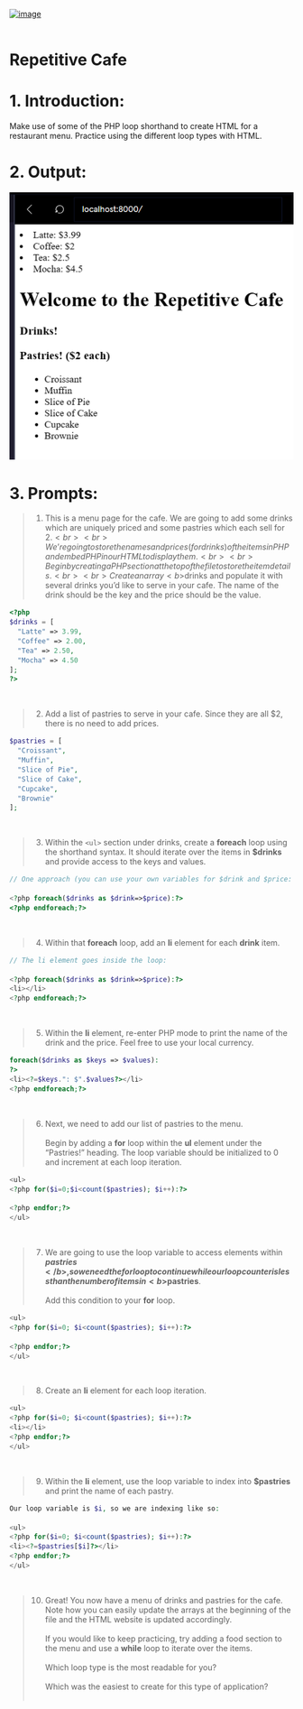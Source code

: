 [![image](https://user-images.githubusercontent.com/82598726/175697552-f960b057-9e97-4c3e-a3e2-f2b5f7876de9.png)](https://www.codecademy.com/paths/php-skill/tracks/php-and-html/modules/learn-php-php-and-html-sp/projects/repetitive-cafe)
<br><br>


# Repetitive Cafe

# 1. Introduction:
Make use of some of the PHP loop shorthand to create HTML for a restaurant menu. Practice using the different loop types with HTML.

# 2. Output:
![Alt text](image.png)



# 3. Prompts:

> 1. This is a menu page for the cafe. We are going to add some drinks which are uniquely priced and some pastries which each sell for $2.<br><br>
We’re going to store the names and prices (for drinks) of the items in PHP and embed PHP in our HTML to display them.<br><br>
Begin by creating a PHP section at the top of the file to store the item details.<br><br>
Create an array <b>$drinks</b> and populate it with several drinks you’d like to serve in your cafe. The name of the drink should be the key and the price should be the value.
```php
<?php
$drinks = [
  "Latte" => 3.99,
  "Coffee" => 2.00,
  "Tea" => 2.50,
  "Mocha" => 4.50
];
?>
```

<br>

> 2. Add a list of pastries to serve in your cafe. Since they are all $2, there is no need to add prices.
```php
$pastries = [
  "Croissant",
  "Muffin",
  "Slice of Pie",
  "Slice of Cake",
  "Cupcake",
  "Brownie"
];
```

<br>

> 3. Within the `<ul>` section under drinks, create a <b>foreach</b> loop using the shorthand syntax. It should iterate over the items in <b>$drinks</b> and provide access to the keys and values.
```php
// One approach (you can use your own variables for $drink and $price:

<?php foreach($drinks as $drink=>$price):?>
<?php endforeach;?>
```
<br>

> 4. Within that <b>foreach</b> loop, add an <b>li</b> element for each <b>drink</b> item.
```php
// The li element goes inside the loop:

<?php foreach($drinks as $drink=>$price):?>
<li></li>
<?php endforeach;?>
```
<br>

> 5. Within the <b>li</b> element, re-enter PHP mode to print the name of the drink and the price. Feel free to use your local currency.
```php
foreach($drinks as $keys => $values):
?>
<li><?=$keys.": $".$values?></li>
<?php endforeach;?>
```

<br>

> 6. Next, we need to add our list of pastries to the menu.<br><br>
Begin by adding a <b>for</b> loop within the <b>ul</b> element under the “Pastries!” heading. The loop variable should be initialized to 0 and increment at each loop iteration.
```php
<ul>
<?php for($i=0;$i<count($pastries); $i++):?>
 
<?php endfor;?>
</ul>
```

<br>

> 7. We are going to use the loop variable to access elements within <b>$pastries</b>, so we need the for loop to continue while our loop counter is less than the number of items in <b>$pastries</b>.<br><br>
Add this condition to your <b>for</b> loop.
```php
<ul>
<?php for($i=0; $i<count($pastries); $i++):?>
 
<?php endfor;?>
</ul>
```

<br>

> 8. Create an <b>li</b> element for each loop iteration.
```php
<ul>
<?php for($i=0; $i<count($pastries); $i++):?>
<li></li>
<?php endfor;?>
</ul>
```

<br>

> 9. Within the <b>li</b> element, use the loop variable to index into <b>$pastries</b> and print the name of each pastry.
```php
Our loop variable is $i, so we are indexing like so:

<ul>
<?php for($i=0; $i<count($pastries); $i++):?>
<li><?=$pastries[$i]?></li>
<?php endfor;?>
</ul>
```

<br>

> 10. Great! You now have a menu of drinks and pastries for the cafe. Note how you can easily update the arrays at the beginning of the file and the HTML website is updated accordingly.<br><br>
If you would like to keep practicing, try adding a food section to the menu and use a <b>while</b> loop to iterate over the items.<br><br>
Which loop type is the most readable for you?<br><br>
Which was the easiest to create for this type of application?<br><br>






